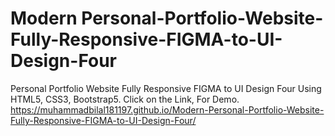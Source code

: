 # Modern Personal-Portfolio-Website-Fully-Responsive-FIGMA-to-UI-Design-Four
Personal Portfolio Website Fully Responsive FIGMA to UI Design Four Using HTML5, CSS3, Bootstrap5.
Click on the Link, For Demo.
https://muhammadbilal181197.github.io/Modern-Personal-Portfolio-Website-Fully-Responsive-FIGMA-to-UI-Design-Four/
